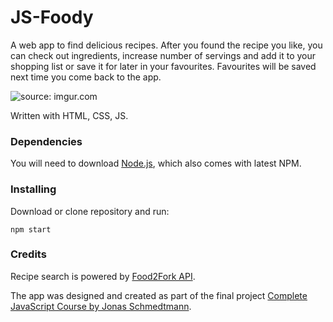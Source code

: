 # JS-Foody
A web app to find delicious recipes. After you found the recipe you like, you can check out ingredients, increase number of servings and add it to your shopping list or save it for later in your favourites. Favourites will be saved next time you come back to the app.

<img src="https://i.imgur.com/dB1mBPL.png" title="source: imgur.com" />

Written with HTML, CSS, JS.

### Dependencies

You will need to download [Node.js](https://nodejs.org/en/), which also comes with latest NPM. 


### Installing
Download or clone repository and run:

```
npm start
```

### Credits
Recipe search is powered by [Food2Fork API](https://www.food2fork.com/about/api).

The app was designed and created as part of the final project [Complete JavaScript Course by Jonas Schmedtmann](https://www.udemy.com/the-complete-javascript-course/learn/v4/overview).
